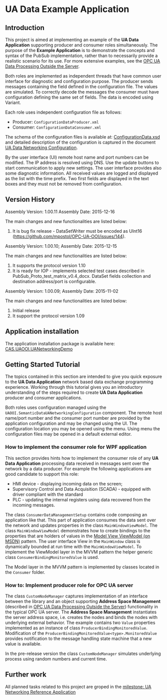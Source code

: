 # UA Data Example Application

## Introduction

This project is aimed at implementing an example of the **UA Data Application** supporting producer and consumer roles simultaneously. The purpose of the **Example Application** is to demonstrate the concepts and syntax of the PubSub implementation, rather than to necessarily provide a realistic scenario for its use. For more extensive examples, see the [OPC UA Data Processing Outside the Server](../../SemanticDataSolution#opc-ua-data-processing-outside-the-server).

Both roles are implemented as independent threads that have common user interface for diagnostic and configuration purpose. The producer sends messages containing the field defined in the configuration file. The values are simulated. To correctly decode the messages the consumer must have configuration defining the same set of fields. The data is encoded using Variant.

Each role uses independent configuration file as follows:

* Producer: `ConfigurationDataProducer.xml`
* Consumer: `ConfigurationDataConsumer.xml`

The schema of the configuration files is available at:  [ConfigurationData.xsd](../../SemanticDataSolution/UANetworkingConfiguration/Serialization/ConfigurationData.xsd) and detailed description of the configuration is captured in the document [UA Data Networking Configuration](../../SemanticDataSolution/UANetworkingConfiguration#ua-data-networking-configuration).

By the user interface (UI) remote host name and port numbers can be modified. The IP address is resolved using DNS. Use the update buttons to start communication to apply new settings. The user interface provides also some diagnostic information. All received values are logged and displayed as the list with the time prefix. Two first fields are displayed in the text boxes and they must not be removed from configuration.

## Version History

Assembly Version:       1.00.11
Assembly Date:          2015-12-16

The main changes and new functionalities are listed below:

1. It is bug fix release - DataSetWriter must be encoded as UInt16 (https://github.com/mpostol/OPC-UA-OOI/issues/144).

Assembly Version:       1.00.10; Assembly Date:          2015-12-15

The main changes and new functionalities are listed below:

1. It supports the protocol version 1.10
2. It is ready for IOP - implements selected test cases described in PubSub_Proto_test_matrix_v0.4_docx. DataSet fields collection and destination address/port is configurable.

Assembly Version:       1.00.09; Assembly Date:          2015-11-02

The main changes and new functionalities are listed below:

1. Initial release
2. It support the protocol version 1.09

## Application installation

The application installation package is available here:
[CAS.UAOOI.UANetworkingDemo](http://www.commsvr.com/COInstal/UANetworking/uand.html)

## Getting Started Tutorial

The topics contained in this section are intended to give you quick exposure to the **UA Data Application** network based data exchange programming experience. Working through this tutorial gives you an introductory understanding of the steps required to create **UA Data Application** producer and consumer applications.

Both roles uses configuration managed using the `UAOOI.SemanticDataUANetworkingConfiguration` component. The remote host name/port number and the consumer port number are provided by the application configuration and may be changed using the UI. The configuration location you may be opened using the menu. Using menu the configuration files may be opened in a default external editor.

### How to implement the consumer role for WPF application

This section provides hints how to implement the consumer role of any **UA Data Application** processing data received in messages sent over the network by a data producer. For example the following applications are good candidate to support this role:

* HMI device - displaying incoming data on the screen;
* Supervisory Control and Data Acquisition (SCADA) - equipped with driver compliant with the standard
* PLC - updating the internal registers using data recovered from the incoming messages.

The class `ConsumerDataManagementSetup` contains code composing an application like that. This part of application consumes the data sent over the network and updates properties in the class `MainWindowViewModel`. The class `MainWindowViewModel` demonstrates how to create bindings to the properties that are holders of values in the [Model View ViewModel (on MSDN)](https://msdn.microsoft.com/en-us/magazine/dd419663.aspx) pattern. The user interface View in the `MainWindow` class is dynamically bounded at run time with the `MainWindowViewModel`. To implement the ViewModel layer in the MVVM pattern the helper generic class `ConsumerBindingMonitoredValue` is used.

The Model layer in the MVVM pattern is implemented by classes located in the `Consumer` folder.

### How to: Implement producer role for OPC UA server

The class `CustomNodeManager` captures implementation of an interface between the library and an object supporting  **Address Space Management** (described in  [OPC UA Data Processing Outside the Server](../#concept)) functionality in the typical OPC UA server. The **Address Space Management** instantiates the server address space, i.e. creates the nodes and binds the nodes with underlying external behavior. The example contains two `Value` properties implemented as an instance of class `ProducerBindingMonitoredValue`. Modification of the `ProducerBindingMonitoredValue<type>.MonitoredValue` provides notification to the message handling state machine that a new value is available.

In the pre-release version the class `CustomNodeManager` simulates underlying process using random numbers and current time.

## Further work

All planned tasks related to this project are groped in the [milestone: UA Networking Reference Application](https://github.com/mpostol/OPC-UA-OOI/milestones/UA%20Networking%20Reference%20Application)

